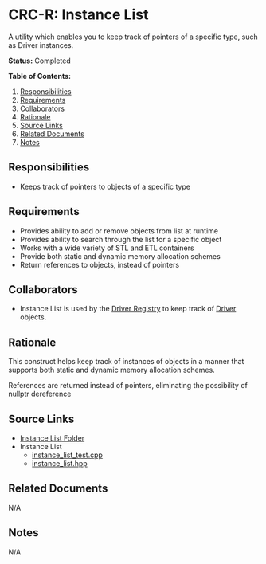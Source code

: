 # CRC-R: Instance List

A utility which enables you to keep track of pointers of a specific type, such as Driver instances.

**Status:** Completed

**Table of Contents:**

1. [Responsibilities](#responsibilities)
2. [Requirements](#requirements)
3. [Collaborators](#collaborators)
4. [Rationale](#rationale)
5. [Source Links](#source-links)
6. [Related Documents](#related-documents)
7. [Notes](#notes)

## Responsibilities

* Keeps track of pointers to objects of a specific type

## Requirements

* Provides ability to add or remove objects from list at runtime
* Provides ability to search through the list for a specific object
* Works with a wide variety of STL and ETL containers
* Provide both static and dynamic memory allocation schemes
* Return references to objects, instead of pointers

## Collaborators

* Instance List is used by the [Driver Registry](../core/driver_registry.md) to keep track of [Driver](../core/driver.md) objects.

## Rationale

This construct helps keep track of instances of objects in a manner that supports both static and dynamic memory allocation schemes.

References are returned instead of pointers, eliminating the possibility of nullptr dereference

## Source Links

* [Instance List Folder](../../../../src/utilities/instance_list)
* Instance List
	* [instance_list_test.cpp](../../../../src/utilities/instance_list/instance_list_test.cpp)
	* [instance_list.hpp](../../../../src/utilities/instance_list/instance_list.hpp)

## Related Documents

N/A

## Notes

N/A
